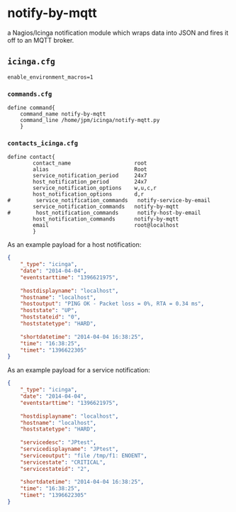 # notify-by-mqtt

a Nagios/Icinga notification module which wraps data into JSON and fires it off to an MQTT broker.

## `icinga.cfg`

```
enable_environment_macros=1
```

### `commands.cfg`

```
define command{
    command_name notify-by-mqtt
    command_line /home/jpm/icinga/notify-mqtt.py
    }
```

### `contacts_icinga.cfg`

```
define contact{
        contact_name                    root
        alias                           Root
        service_notification_period     24x7
        host_notification_period        24x7
        service_notification_options    w,u,c,r
        host_notification_options       d,r
#        service_notification_commands   notify-service-by-email
        service_notification_commands   notify-by-mqtt
#        host_notification_commands      notify-host-by-email
        host_notification_commands      notify-by-mqtt
        email                           root@localhost
        }
```


As an example payload for a host notification:

```json
{
    "_type": "icinga", 
    "date": "2014-04-04", 
    "eventstarttime": "1396621975", 
    
    "hostdisplayname": "localhost", 
    "hostname": "localhost", 
    "hostoutput": "PING OK - Packet loss = 0%, RTA = 0.34 ms",
    "hoststate": "UP",
    "hoststateid": "0",
    "hoststatetype": "HARD", 
    
    "shortdatetime": "2014-04-04 16:38:25", 
    "time": "16:38:25", 
    "timet": "1396622305"
}

```

As an example payload for a service notification:

```json
{
    "_type": "icinga", 
    "date": "2014-04-04", 
    "eventstarttime": "1396621975", 
    
    "hostdisplayname": "localhost", 
    "hostname": "localhost", 
    "hoststatetype": "HARD", 
    
    "servicedesc": "JPtest", 
    "servicedisplayname": "JPtest", 
    "serviceoutput": "file /tmp/f1: ENOENT", 
    "servicestate": "CRITICAL", 
    "servicestateid": "2", 
    
    "shortdatetime": "2014-04-04 16:38:25", 
    "time": "16:38:25", 
    "timet": "1396622305"
}
```
